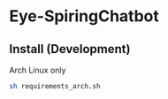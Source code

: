 # Eye-SpiringChatbot

## Install (Development)

Arch Linux only

```bash
sh requirements_arch.sh
```
